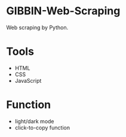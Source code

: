 # GIBBIN-Web-Scraping
Web scraping by Python.

# Tools
- HTML
- CSS
- JavaScript

# Function
- light/dark mode
- click-to-copy function